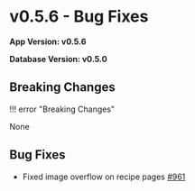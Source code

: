 # v0.5.6 - Bug Fixes

**App Version: v0.5.6**

**Database Version: v0.5.0**

## Breaking Changes

!!! error "Breaking Changes"

   None

## Bug Fixes
- Fixed image overflow on recipe pages [#961](https://github.com/hay-kot/mealie/issues/961)


